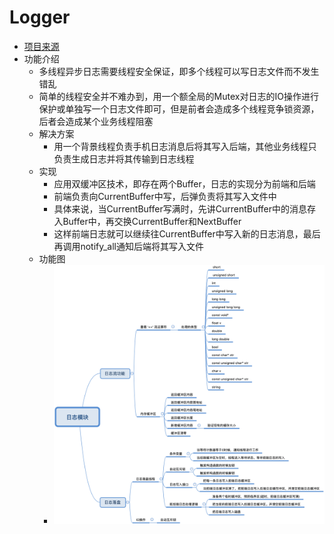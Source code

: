 # Logger
- [项目来源](https://github.com/Apriluestc/web.d)
- 功能介绍
  - 多线程异步日志需要线程安全保证，即多个线程可以写日志文件而不发生错乱
  - 简单的线程安全并不难办到，用一个额全局的Mutex对日志的IO操作进行保护或单独写一个日志文件即可，但是前者会造成多个线程竞争锁资源，后者会造成某个业务线程阻塞
  - 解决方案
    - 用一个背景线程负责手机日志消息后将其写入后端，其他业务线程只负责生成日志并将其传输到日志线程
  - 实现
    - 应用双缓冲区技术，即存在两个Buffer，日志的实现分为前端和后端
    - 前端负责向CurrentBuffer中写，后弹负责将其写入文件中
    - 具体来说，当CurrentBuffer写满时，先讲CurrentBuffer中的消息存入Buffer中，再交换CurrentBuffer和NextBuffer
    - 这样前端日志就可以继续往CurrentBuffer中写入新的日志消息，最后再调用notify_all通知后端将其写入文件
  - 功能图
    - ![avatar](./docs/logger_1.png)
